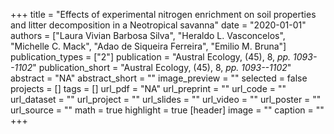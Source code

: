 +++
title = "Effects of experimental nitrogen enrichment on soil properties and litter decomposition in a Neotropical savanna"
date = "2020-01-01"
authors = ["Laura Vivian Barbosa Silva", "Heraldo L. Vasconcelos", "Michelle C. Mack", "Adao de Siqueira Ferreira", "Emilio M. Bruna"]
publication_types = ["2"]
publication = "Austral Ecology, (45), 8, _pp. 1093--1102_"
publication_short = "Austral Ecology, (45), 8, _pp. 1093--1102_"
abstract = "NA"
abstract_short = ""
image_preview = ""
selected = false
projects = []
tags = []
url_pdf = "NA"
url_preprint = ""
url_code = ""
url_dataset = ""
url_project = ""
url_slides = ""
url_video = ""
url_poster = ""
url_source = ""
math = true
highlight = true
[header]
image = ""
caption = ""
+++
